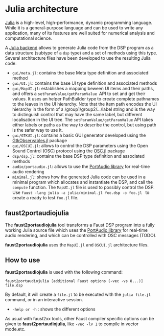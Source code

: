 

# Julia architecture 

[Julia](https://julialang.org) is a high-level, high-performance, dynamic programming language. While it is a general-purpose language and can be used to write any application, many of its features are well suited for numerical analysis and computational science.

A [Julia backend](https://github.com/grame-cncm/faust/tree/master-dev/compiler/generator/julia) allows to generate Julia code from the DSP program as a data structure (subtype of a `dsp` type) and a set of methods using this type. Several architecture files have been developed to use the resulting Julia code:

- `gui/meta.jl`: contains the base Meta type definition and associated method
- `gui/UI.jl`: contains the base UI type definition and associated methods
- `gui/MapUI.jl`: establishes a mapping beween UI items and their paths, and offers a `setParamValue/getParamValue `API to set and get their values. It uses an helper PathBuilder type to create complete pathnames to the leaves in the UI hierarchy. Note that the item path encodes the UI hierarchy in the form of a /group1/group2/.../label string and is the way to distinguish control that may have the same label, but different localisation in the UI tree. The `setParamValue/getParamValue` API takes either labels or paths as the way to describe the control, but using path is the safer way to use it.
- `gui/GTKUI.jl`: contains a basic GUI generator developed using the [GtkObservables.jl](https://github.com/JuliaGizmos/GtkObservables.jl) package
- `gui/OSCUI.jl`: allows to control the DSP parameters using the Open Sound Control (OSC) protocol using the [OSC.jl](https://github.com/fundamental/OpenSoundControl.jl) package
- `dsp/dsp.jl`: contains the base DSP type definition and associated methods
- `audio/portaudio.jl`: allows to use the [PortAudio library](http://portaudio.com) for real-time audio rendering
- `minimal.jl`: shows how the generated Julia code can be used in a minimal program which allocates and instantiate the DSP, and call the `compute` function. The `MapUI.jl` file is used to possibly control the DSP.  Use  `faust -lang julia -a julia/minimal.jl foo.dsp -o foo.jl ` to create a ready to test  `foo.jl` file.

## faust2portaudiojulia

The **faust2portaudiojulia** tool transforms a Faust DSP program into a fully working Julia source file which uses the [PortAudio library](http://portaudio.com) for real-time audio rendering, and which can be controlled with OSC messages (TODO). 

**faust2portaudiojulia** uses the `MapUI.jl` and `OSCUI.jl` architecture files. 

 ## How to use

**faust2portaudiojulia** is used with the following command: 

`faust2portaudiojulia [additional Faust options (-vec -vs 8...)] file.dsp` 

By default, it will create a `file.jl` to be executed with the `julia file.jl` command, or in an interactive session.

- `-help or -h` : shows the different options 

As usual with faust2xx tools, other Faust compiler specific options can be given to **faust2portaudiojulia**, like `-vec -lv 1` to compile in vector mode.etc.

